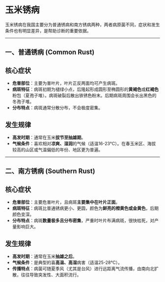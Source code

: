 # 玉米锈病

玉米锈病在我国主要分为普通锈病和南方锈病两种，两者病原菌不同，症状和发生条件也有明显差异，是帮助诊断的重要依据。

---

## 一、普通锈病 (Common Rust)

## 核心症状
- **危害部位**：主要为害叶片，叶片正反两面均可产生病斑。
- **病斑特征**：病斑初期为褪绿小点，后隆起形成圆形至椭圆形的**黄褐色**或**红褐色**粉包（夏孢子堆）。病斑破裂后散出铁锈色粉末。后期病斑周围会长出黑色的冬孢子堆。
- **分布特点**：病斑通常分散分布，不会极度密集。

## 发生规律
- **高发时期**：通常在玉米**拔节至抽雄期**。
- **气候条件**：喜欢相对**凉爽、湿润**的气候（适温16-23℃）。在春玉米区、海拔较高的山区或气温偏低的年份、地区更为普遍。

---

## 二、南方锈病 (Southern Rust)

## 核心症状
- **危害部位**：主要危害叶片，且病斑**主要集中在叶片正面**。
- **病斑特征**：病斑比普通锈病更小、更圆，颜色为**鲜亮的橙黄色或金黄色**，后期颜色变深。
- **分布特点**：病斑**数量极多且分布密集**，严重时叶片布满病斑，很快枯死，对产量影响巨大。

## 发生规律
- **高发时期**：通常在玉米**抽雄之后**。
- **气候条件**：是典型的喜**高温、高湿**病害（适温25-28℃）。
- **传播特点**：病菌可随夏季风（尤其是台风）进行远距离气流传播，由南向北扩散，往往导致突发性、大面积流行。 